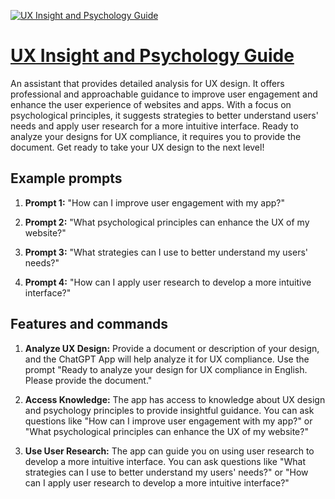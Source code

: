 [![UX Insight and Psychology Guide](https://files.oaiusercontent.com/file-w14AfkoCEVwG1mkRmm1lu9Gk?se=2123-10-19T05%3A24%3A40Z&sp=r&sv=2021-08-06&sr=b&rscc=max-age%3D31536000%2C%20immutable&rscd=attachment%3B%20filename%3D4d63e268-7f10-451b-87ff-8584688c77a6.png&sig=cfVVR0k2XUOcGW0f%2B4SMkwkl%2Bowg6UJGKlTwgyfJt80%3D)](https://chat.openai.com/g/g-fgs90BlzP-ux-insight-and-psychology-guide)

# [UX Insight and Psychology Guide](https://chat.openai.com/g/g-fgs90BlzP-ux-insight-and-psychology-guide)

An assistant that provides detailed analysis for UX design. It offers professional and approachable guidance to improve user engagement and enhance the user experience of websites and apps. With a focus on psychological principles, it suggests strategies to better understand users' needs and apply user research for a more intuitive interface. Ready to analyze your designs for UX compliance, it requires you to provide the document. Get ready to take your UX design to the next level!

## Example prompts

1. **Prompt 1:** "How can I improve user engagement with my app?"

2. **Prompt 2:** "What psychological principles can enhance the UX of my website?"

3. **Prompt 3:** "What strategies can I use to better understand my users' needs?"

4. **Prompt 4:** "How can I apply user research to develop a more intuitive interface?"

## Features and commands

1. **Analyze UX Design:** Provide a document or description of your design, and the ChatGPT App will help analyze it for UX compliance. Use the prompt "Ready to analyze your design for UX compliance in English. Please provide the document."

2. **Access Knowledge:** The app has access to knowledge about UX design and psychology principles to provide insightful guidance. You can ask questions like "How can I improve user engagement with my app?" or "What psychological principles can enhance the UX of my website?"

3. **Use User Research:** The app can guide you on using user research to develop a more intuitive interface. You can ask questions like "What strategies can I use to better understand my users' needs?" or "How can I apply user research to develop a more intuitive interface?"